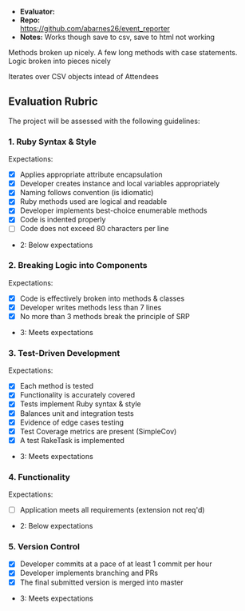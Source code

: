 * **Evaluator:**
* **Repo:**  
https://github.com/abarnes26/event_reporter
* **Notes:**
Works though save to csv, save to html not working  

Methods broken up nicely. A few long methods with case statements.  
Logic broken into pieces nicely  

Iterates over CSV objects intead of Attendees

## Evaluation Rubric

The project will be assessed with the following guidelines:

### 1. Ruby Syntax & Style

Expectations:

- [x] Applies appropriate attribute encapsulation  
- [x] Developer creates instance and local variables appropriately
- [x] Naming follows convention (is idiomatic)
- [x] Ruby methods used are logical and readable  
- [x] Developer implements best-choice enumerable methods
- [x] Code is indented properly
- [ ] Code does not exceed 80 characters per line  

* 2: Below expectations

### 2. Breaking Logic into Components

Expectations:

- [x] Code is effectively broken into methods & classes
- [x] Developer writes methods less than 7 lines
- [x] No more than 3 methods break the principle of SRP

* 3: Meets expectations

### 3. Test-Driven Development

Expectations:

- [x] Each method is tested  
- [x] Functionality is accurately covered
- [x] Tests implement Ruby syntax & style   
- [x] Balances unit and integration tests
- [x] Evidence of edge cases testing
- [x] Test Coverage metrics are present (SimpleCov)
- [x] A test RakeTask is implemented

* 3: Meets expectations

### 4. Functionality

Expectations:

- [ ] Application meets all requirements (extension not req'd)

* 2: Below expectations


### 5. Version Control

- [x] Developer commits at a pace of at least 1 commit per hour
- [x] Developer implements branching and PRs
- [x] The final submitted version is merged into master

* 3: Meets expectations
